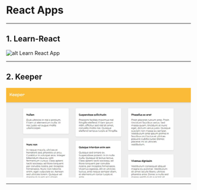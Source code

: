 # React Apps

---

## 1. Learn-React

![alt Learn React App](img/learn-react.gif?raw=true)

---

## 2. Keeper

![alt Keeper App](img/keeper.jpg?raw=true)

---
